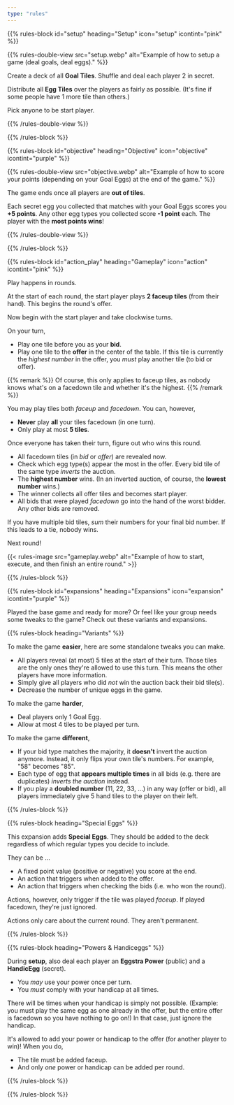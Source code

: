 ```yaml
---
type: "rules"
---
```


{{% rules-block id="setup" heading="Setup" icon="setup" icontint="pink" %}}

{{% rules-double-view src="setup.webp" alt="Example of how to setup a game (deal goals, deal eggs)." %}}

Create a deck of all **Goal Tiles**. Shuffle and deal each player 2 in secret.

Distribute all **Egg Tiles** over the players as fairly as possible. (It's fine if some people have 1 more tile than others.)

Pick anyone to be start player.

{{% /rules-double-view %}}

{{% /rules-block %}}

{{% rules-block id="objective" heading="Objective" icon="objective" icontint="purple" %}}

{{% rules-double-view src="objective.webp" alt="Example of how to score your points (depending on your Goal Eggs) at the end of the game." %}}

The game ends once all players are **out of tiles**. 

Each secret egg you collected that matches with your Goal Eggs scores you **+5 points**. Any other egg types you collected score **-1 point** each. The player with the **most points wins**!

{{% /rules-double-view %}}

{{% /rules-block %}}

{{% rules-block id="action_play" heading="Gameplay" icon="action" icontint="pink" %}}

Play happens in rounds. 

At the start of each round, the start player plays **2 faceup tiles** (from their hand). This begins the round's offer.

Now begin with the start player and take clockwise turns. 

On your turn,
* Play one tile before you as your **bid**.
* Play one tile to the **offer** in the center of the table. If this tile is currently the _highest number_ in the offer, you _must_ play another tile (to bid or offer).

{{% remark %}}
Of course, this only applies to faceup tiles, as nobody knows what's on a facedown tile and whether it's the highest.
{{% /remark %}}

You may play tiles both _faceup_ and _facedown_. You can, however,
* **Never** play **all** your tiles facedown (in one turn).
* Only play at most **5 tiles**.

Once everyone has taken their turn, figure out who wins this round.
* All facedown tiles (in _bid_ or _offer_) are revealed now. 
* Check which egg type(s) appear the most in the offer. Every bid tile of the same type _inverts_ the auction. 
* The **highest number** wins. (In an inverted auction, of course, the **lowest number** wins.)
* The winner collects all offer tiles and becomes start player.
* All bids that were played _facedown_ go into the hand of the worst bidder. Any other bids are removed.

If you have multiple bid tiles, _sum_ their numbers for your final bid number. If this leads to a tie, nobody wins.

Next round!

{{< rules-image src="gameplay.webp" alt="Example of how to start, execute, and then finish an entire round." >}}

{{% /rules-block %}}

{{% rules-block id="expansions" heading="Expansions" icon="expansion" icontint="purple" %}}

Played the base game and ready for more? Or feel like your group needs some tweaks to the game? Check out these variants and expansions.

{{% rules-block heading="Variants" %}}

To make the game **easier**, here are some standalone tweaks you can make.
* All players reveal (at most) 5 tiles at the start of their turn. Those tiles are the only ones they're allowed to use this turn. This means the other players have more information.
* Simply give all players who did _not_ win the auction back their bid tile(s).
* Decrease the number of unique eggs in the game.

To make the game **harder**,
* Deal players only 1 Goal Egg.
* Allow at most 4 tiles to be played per turn.

To make the game **different**,
* If your bid type matches the majority, it **doesn't** invert the auction anymore. Instead, it only flips your own tile's numbers. For example, "58" becomes "85".
* Each type of egg that **appears multiple times** in all bids (e.g. there are duplicates) _inverts the auction_ instead.
* If you play a **doubled number** (11, 22, 33, ...) in any way (offer or bid), all players immediately give 5 hand tiles to the player on their left.

<!---
Other rules ideas:
* Duplicate bids are removed (on type, not number)? Or each duplicate inverts the auction once more?
* Doubled numbers (11,22,33,44,...) do something special?
* If you match majority, it doesn't invert the whole auction---it only flips the numbers on your own card. (So 58 becomes 85, for example.)
--->

{{% /rules-block %}}

{{% rules-block heading="Special Eggs" %}}

This expansion adds **Special Eggs**. They should be added to the deck regardless of which regular types you decide to include.

They can be ...
* A fixed point value (positive or negative) you score at the end.
* An action that triggers when added to the offer.
* An action that triggers when checking the bids (i.e. who won the round).

Actions, however, only trigger if the tile was played _faceup_. If played facedown, they're just ignored.

Actions only care about the current round. They aren't permanent.

{{% /rules-block %}}

{{% rules-block heading="Powers & Handiceggs" %}}

During **setup**, also deal each player an **Eggstra Power** (public) and a **HandicEgg** (secret).

* You _may_ use your power once per turn.
* You _must_ comply with your handicap at all times.

There will be times when your handicap is simply not possible. (Example: you must play the same egg as one already in the offer, but the entire offer is facedown so you have nothing to go on!) In that case, just ignore the handicap.

It's allowed to add your power or handicap to the offer (for another player to win)! When you do,
* The tile must be added faceup.
* And only _one_ power or handicap can be added per round.

{{% /rules-block %}}

{{% /rules-block %}}